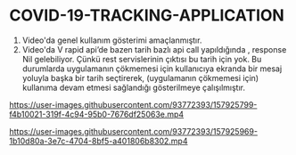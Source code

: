 # COVID-19-TRACKING-APPLICATION
1. Video'da genel kullanım gösterimi amaçlanmıştır.
2. Video'da V rapid api’de bazen tarih bazlı api call yapıldığında , response Nil gelebiliyor. Çünkü rest servislerinin çıktısı bu tarih için yok. Bu durumlarda uygulamanın çökmemesi için kullanıcıya ekranda bir mesaj yoluyla başka bir tarih seçtirerek, (uygulamanın çökmemesi için) kullanıma devam etmesi sağlandığı gösterilmeye çalışılmıştır.



https://user-images.githubusercontent.com/93772393/157925799-f4b10021-319f-4c94-95b0-7676df25063e.mp4



https://user-images.githubusercontent.com/93772393/157925969-1b10d80a-3e7c-4704-8bf5-a401806b8302.mp4

